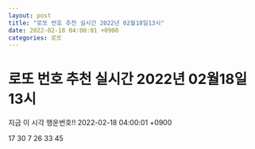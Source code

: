 ```yaml
---
layout: post
title: "로또 번호 추천 실시간 2022년 02월18일13시"
date: 2022-02-18 04:00:01 +0900
categories: 로또
---
```


# 로또 번호 추천 실시간 2022년 02월18일13시

지금 이 시각 행운번호!! 2022-02-18 04:00:01 +0900

 17  30  7  26  33  45 

